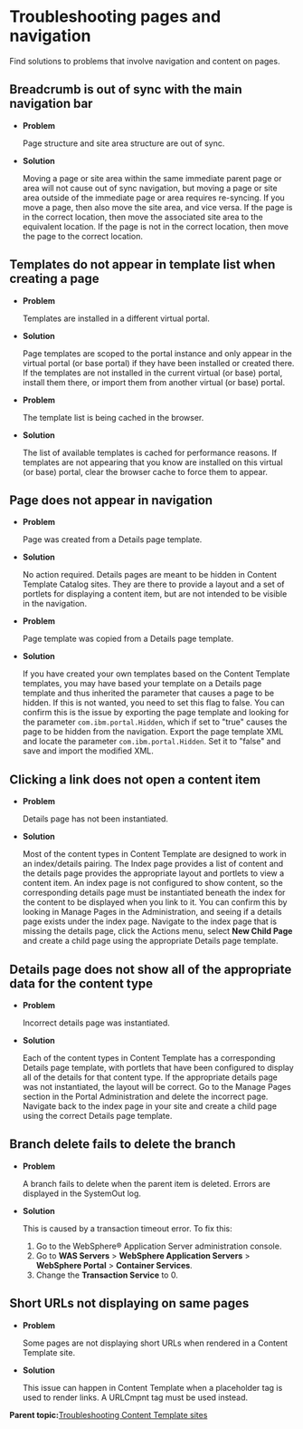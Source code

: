 # Troubleshooting pages and navigation

Find solutions to problems that involve navigation and content on pages.

## Breadcrumb is out of sync with the main navigation bar

-   **Problem**

    Page structure and site area structure are out of sync.

-   **Solution**

    Moving a page or site area within the same immediate parent page or area will not cause out of sync navigation, but moving a page or site area outside of the immediate page or area requires re-syncing. If you move a page, then also move the site area, and vice versa. If the page is in the correct location, then move the associated site area to the equivalent location. If the page is not in the correct location, then move the page to the correct location.


## Templates do not appear in template list when creating a page

-   **Problem**

    Templates are installed in a different virtual portal.

-   **Solution**

    Page templates are scoped to the portal instance and only appear in the virtual portal \(or base portal\) if they have been installed or created there. If the templates are not installed in the current virtual \(or base\) portal, install them there, or import them from another virtual \(or base\) portal.


-   **Problem**

    The template list is being cached in the browser.

-   **Solution**

    The list of available templates is cached for performance reasons. If templates are not appearing that you know are installed on this virtual \(or base\) portal, clear the browser cache to force them to appear.


## Page does not appear in navigation

-   **Problem**

    Page was created from a Details page template.

-   **Solution**

    No action required. Details pages are meant to be hidden in Content Template Catalog sites. They are there to provide a layout and a set of portlets for displaying a content item, but are not intended to be visible in the navigation.


-   **Problem**

    Page template was copied from a Details page template.

-   **Solution**

    If you have created your own templates based on the Content Template templates, you may have based your template on a Details page template and thus inherited the parameter that causes a page to be hidden. If this is not wanted, you need to set this flag to false. You can confirm this is the issue by exporting the page template and looking for the parameter `com.ibm.portal.Hidden`, which if set to "true" causes the page to be hidden from the navigation. Export the page template XML and locate the parameter `com.ibm.portal.Hidden`. Set it to "false" and save and import the modified XML.


## Clicking a link does not open a content item

-   **Problem**

    Details page has not been instantiated.

-   **Solution**

    Most of the content types in Content Template are designed to work in an index/details pairing. The Index page provides a list of content and the details page provides the appropriate layout and portlets to view a content item. An index page is not configured to show content, so the corresponding details page must be instantiated beneath the index for the content to be displayed when you link to it. You can confirm this by looking in Manage Pages in the Administration, and seeing if a details page exists under the index page. Navigate to the index page that is missing the details page, click the Actions menu, select **New Child Page** and create a child page using the appropriate Details page template.


## Details page does not show all of the appropriate data for the content type

-   **Problem**

    Incorrect details page was instantiated.

-   **Solution**

    Each of the content types in Content Template has a corresponding Details page template, with portlets that have been configured to display all of the details for that content type. If the appropriate details page was not instantiated, the layout will be correct. Go to the Manage Pages section in the Portal Administration and delete the incorrect page. Navigate back to the index page in your site and create a child page using the correct Details page template.


## Branch delete fails to delete the branch

-   **Problem**

    A branch fails to delete when the parent item is deleted. Errors are displayed in the SystemOut log.

-   **Solution**

    This is caused by a transaction timeout error. To fix this:

    1.  Go to the WebSphere® Application Server administration console.
    2.  Go to **WAS Servers** \> **WebSphere Application Servers** \> **WebSphere Portal** \> **Container Services**.
    3.  Change the **Transaction Service** to 0.

## Short URLs not displaying on same pages

-   **Problem**

    Some pages are not displaying short URLs when rendered in a Content Template site.

-   **Solution**

    This issue can happen in Content Template when a placeholder tag is used to render links. A URLCmpnt tag must be used instead.


**Parent topic:**[Troubleshooting Content Template sites](../ctc/ctc_trouble_overview.md)

